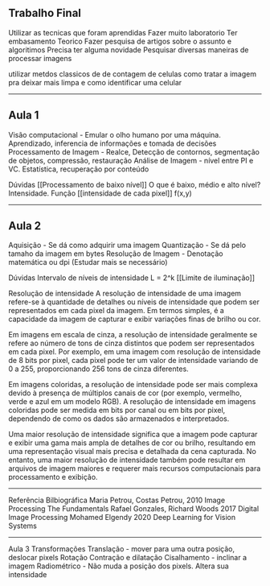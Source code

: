 ## Trabalho Final
Utilizar as tecnicas que foram aprendidas
Fazer muito laboratorio
Ter embasamento Teorico
Fazer pesquisa de artigos sobre o assunto e algoritimos
Precisa ter alguma novidade
Pesquisar diversas maneiras de processar imagens

utilizar metdos classicos de de contagem de celulas
como tratar a imagem pra deixar mais limpa e como identificar uma celular

---------------
## Aula 1
Visão computacional - Emular o olho humano por uma máquina. Aprendizado, inferencia de informações e tomada de decisões
Processamento de Imagem - Realce, Detecção de contornos, segmentação de objetos, compressão, restauração
Análise de Imagem - nível entre PI e VC. Estatística, recuperação por conteúdo

Dúvidas
[[Processamento de baixo nível]]
O que é baixo, médio e alto nível?
Intensidade. Função [[intensidade de cada pixel]] f(x,y)

_______________________
## Aula 2

Aquisição  - Se dá como adquirir uma imagem
Quantização - Se dá pelo tamaho da imagem em bytes
Resolução de Imagem - Denotação matemática ou dpi (Estudar mais se necessário)

Dúvidas
Intervalo de níveis de intensidade L = 2^k 
[[Limite de iluminação]]

Resolução de intensidade
A resolução de intensidade de uma imagem refere-se à quantidade de detalhes ou níveis de intensidade que podem ser representados em cada pixel da imagem. Em termos simples, é a capacidade da imagem de capturar e exibir variações finas de brilho ou cor.

Em imagens em escala de cinza, a resolução de intensidade geralmente se refere ao número de tons de cinza distintos que podem ser representados em cada pixel. Por exemplo, em uma imagem com resolução de intensidade de 8 bits por pixel, cada pixel pode ter um valor de intensidade variando de 0 a 255, proporcionando 256 tons de cinza diferentes.

Em imagens coloridas, a resolução de intensidade pode ser mais complexa devido à presença de múltiplos canais de cor (por exemplo, vermelho, verde e azul em um modelo RGB). A resolução de intensidade em imagens coloridas pode ser medida em bits por canal ou em bits por pixel, dependendo de como os dados são armazenados e interpretados.

Uma maior resolução de intensidade significa que a imagem pode capturar e exibir uma gama mais ampla de detalhes de cor ou brilho, resultando em uma representação visual mais precisa e detalhada da cena capturada. No entanto, uma maior resolução de intensidade também pode resultar em arquivos de imagem maiores e requerer mais recursos computacionais para processamento e exibição.

----------------

Referência Bilbiográfica
Maria Petrou, Costas Petrou, 2010 Image Processing The Fundamentals
Rafael Gonzales, Richard Woods 2017 Digital Image Processing 
Mohamed Elgendy 2020 Deep Learning for Vision Systems

--------

Aula 3
Transformações
	Translação - mover para uma outra posição, deslocar pixels
	Rotação
	Contração e dilatação
	Cisalhamento - inclinar a imagem
	Radiométrico - Não muda a posição dos pixels. Altera sua intensidade

